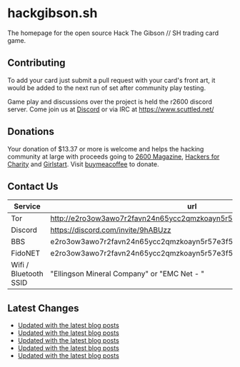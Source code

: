 # hackgibson.sh
The homepage for the open source Hack The Gibson // SH trading card game.


## Contributing

To add your card just submit a pull request with your card's front art, it would be added to the next run of set after community play testing.

Game play and discussions over the project is held the r2600 discord server. Come join us at [Discord](https://discord.com/invite/9hABUzz) or via IRC at https://www.scuttled.net/


## Donations

Your donation of $13.37 or more is welcome and helps the hacking community at large with proceeds going to [2600 Magazine](https://2600.com/), [Hackers for Charity](https://hackersforcharity.org) and [Girlstart](https://girlstart.org).  Visit [buymeacoffee](https://www.buymeacoffee.com/hackgibson.sh) to donate.


## Contact Us

Service | url
-|-
Tor | http://e2ro3ow3awo7r2favn24n65ycc2qmzkoayn5r57e3f56nvjwdcgg32ad.onion
Discord | https://discord.com/invite/9hABUzz
BBS | e2ro3ow3awo7r2favn24n65ycc2qmzkoayn5r57e3f56nvjwdcgg32ad.onion:23
FidoNET | e2ro3ow3awo7r2favn24n65ycc2qmzkoayn5r57e3f56nvjwdcgg32ad.onion:24554
Wifi / Bluetooth SSID | "Ellingson Mineral Company" or "EMC Net - <fidonet address>"

## Latest Changes
<!-- BLOG-POST-LIST:START -->
- [Updated with the latest blog posts](https://github.com/DFW2600/hackgibson.sh/commit/82316fc7a710c92a45f20617485b44e14f54269e)
- [Updated with the latest blog posts](https://github.com/DFW2600/hackgibson.sh/commit/6ca595b0429913848268f2663abaf66c06947a51)
- [Updated with the latest blog posts](https://github.com/DFW2600/hackgibson.sh/commit/e3a8874ab38f86d0081d85a170b8f6cf601f5e10)
- [Updated with the latest blog posts](https://github.com/DFW2600/hackgibson.sh/commit/02d2dddd637de08bab60080626bde2a09d21c02a)
- [Updated with the latest blog posts](https://github.com/DFW2600/hackgibson.sh/commit/ce2f1c8004adbac9899b5c4589495f874d0b6421)
<!-- BLOG-POST-LIST:END -->
